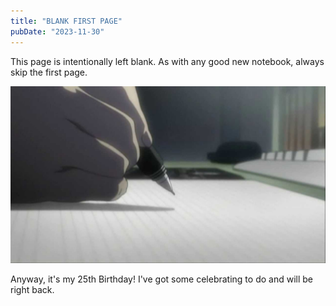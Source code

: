 ```yaml
---
title: "BLANK FIRST PAGE"
pubDate: "2023-11-30"
---
```


This page is intentionally left blank. As with any good new notebook, always skip the first page.

![blank first page](first-page.png)

Anyway, it's my 25th Birthday! I've got some celebrating to do and will be right back.